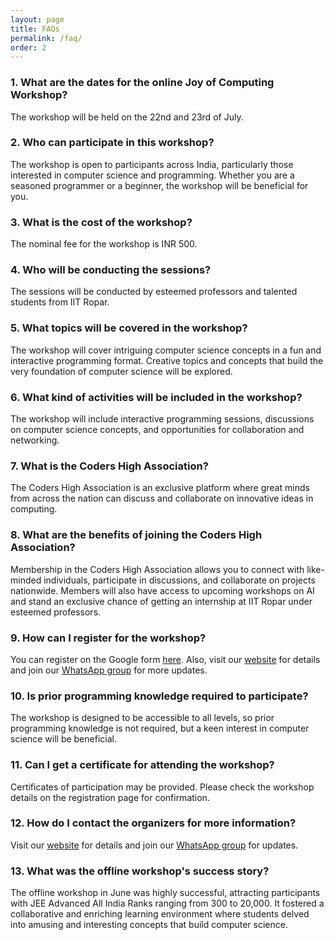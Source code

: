 ```yaml
---
layout: page
title: FAQs
permalink: /faq/
order: 2
---
```


### 1. What are the dates for the online Joy of Computing Workshop?
The workshop will be held on the 22nd and 23rd of July.

### 2. Who can participate in this workshop?
The workshop is open to participants across India, particularly those interested in computer science and programming. Whether you are a seasoned programmer or a beginner, the workshop will be beneficial for you.

### 3. What is the cost of the workshop?
The nominal fee for the workshop is INR 500.

### 4. Who will be conducting the sessions?
The sessions will be conducted by esteemed professors and talented students from IIT Ropar.

### 5. What topics will be covered in the workshop?
The workshop will cover intriguing computer science concepts in a fun and interactive programming format. Creative topics and concepts that build the very foundation of computer science will be explored.

### 6. What kind of activities will be included in the workshop?
The workshop will include interactive programming sessions, discussions on computer science concepts, and opportunities for collaboration and networking.

### 7. What is the Coders High Association?
The Coders High Association is an exclusive platform where great minds from across the nation can discuss and collaborate on innovative ideas in computing.

### 8. What are the benefits of joining the Coders High Association?
Membership in the Coders High Association allows you to connect with like-minded individuals, participate in discussions, and collaborate on projects nationwide. Members will also have access to upcoming workshops on AI and stand an exclusive chance of getting an internship at IIT Ropar under esteemed professors.

### 9. How can I register for the workshop?
You can register on the Google form [here](http://bit.ly/JOC_Registration). Also, visit our [website](http://bit.ly/JOC_Website) for details and join our [WhatsApp group](http://bit.ly/JOC_Registration) for more updates.

### 10. Is prior programming knowledge required to participate?
The workshop is designed to be accessible to all levels, so prior programming knowledge is not required, but a keen interest in computer science will be beneficial.

### 11. Can I get a certificate for attending the workshop?
Certificates of participation may be provided. Please check the workshop details on the registration page for confirmation.

### 12. How do I contact the organizers for more information?
Visit our [website](http://bit.ly/JOC_Website) for details and join our [WhatsApp group](http://bit.ly/JOC_Registration) for updates.

### 13. What was the offline workshop's success story?
The offline workshop in June was highly successful, attracting participants with JEE Advanced All India Ranks ranging from 300 to 20,000. It fostered a collaborative and enriching learning environment where students delved into amusing and interesting concepts that build computer science.

